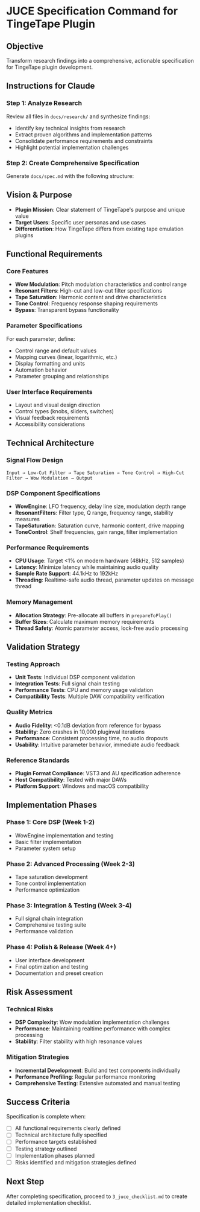 # JUCE Specification Command for TingeTape Plugin

## Objective
Transform research findings into a comprehensive, actionable specification for TingeTape plugin development.

## Instructions for Claude

### Step 1: Analyze Research
Review all files in `docs/research/` and synthesize findings:
- Identify key technical insights from research
- Extract proven algorithms and implementation patterns
- Consolidate performance requirements and constraints
- Highlight potential implementation challenges

### Step 2: Create Comprehensive Specification
Generate `docs/spec.md` with the following structure:

## Vision & Purpose
- **Plugin Mission**: Clear statement of TingeTape's purpose and unique value
- **Target Users**: Specific user personas and use cases
- **Differentiation**: How TingeTape differs from existing tape emulation plugins

## Functional Requirements

### Core Features
- **Wow Modulation**: Pitch modulation characteristics and control range
- **Resonant Filters**: High-cut and low-cut filter specifications
- **Tape Saturation**: Harmonic content and drive characteristics
- **Tone Control**: Frequency response shaping requirements
- **Bypass**: Transparent bypass functionality

### Parameter Specifications
For each parameter, define:
- Control range and default values
- Mapping curves (linear, logarithmic, etc.)
- Display formatting and units
- Automation behavior
- Parameter grouping and relationships

### User Interface Requirements
- Layout and visual design direction
- Control types (knobs, sliders, switches)
- Visual feedback requirements
- Accessibility considerations

## Technical Architecture

### Signal Flow Design
```
Input → Low-Cut Filter → Tape Saturation → Tone Control → High-Cut Filter → Wow Modulation → Output
```

### DSP Component Specifications
- **WowEngine**: LFO frequency, delay line size, modulation depth range
- **ResonantFilters**: Filter type, Q range, frequency range, stability measures
- **TapeSaturation**: Saturation curve, harmonic content, drive mapping
- **ToneControl**: Shelf frequencies, gain range, filter implementation

### Performance Requirements
- **CPU Usage**: Target <1% on modern hardware (48kHz, 512 samples)
- **Latency**: Minimize latency while maintaining audio quality
- **Sample Rate Support**: 44.1kHz to 192kHz
- **Threading**: Realtime-safe audio thread, parameter updates on message thread

### Memory Management
- **Allocation Strategy**: Pre-allocate all buffers in `prepareToPlay()`
- **Buffer Sizes**: Calculate maximum memory requirements
- **Thread Safety**: Atomic parameter access, lock-free audio processing

## Validation Strategy

### Testing Approach
- **Unit Tests**: Individual DSP component validation
- **Integration Tests**: Full signal chain testing
- **Performance Tests**: CPU and memory usage validation
- **Compatibility Tests**: Multiple DAW compatibility verification

### Quality Metrics
- **Audio Fidelity**: <0.1dB deviation from reference for bypass
- **Stability**: Zero crashes in 10,000 pluginval iterations
- **Performance**: Consistent processing time, no audio dropouts
- **Usability**: Intuitive parameter behavior, immediate audio feedback

### Reference Standards
- **Plugin Format Compliance**: VST3 and AU specification adherence
- **Host Compatibility**: Tested with major DAWs
- **Platform Support**: Windows and macOS compatibility

## Implementation Phases

### Phase 1: Core DSP (Week 1-2)
- WowEngine implementation and testing
- Basic filter implementation
- Parameter system setup

### Phase 2: Advanced Processing (Week 2-3)
- Tape saturation development
- Tone control implementation
- Performance optimization

### Phase 3: Integration & Testing (Week 3-4)
- Full signal chain integration
- Comprehensive testing suite
- Performance validation

### Phase 4: Polish & Release (Week 4+)
- User interface development
- Final optimization and testing
- Documentation and preset creation

## Risk Assessment

### Technical Risks
- **DSP Complexity**: Wow modulation implementation challenges
- **Performance**: Maintaining realtime performance with complex processing
- **Stability**: Filter stability with high resonance values

### Mitigation Strategies
- **Incremental Development**: Build and test components individually
- **Performance Profiling**: Regular performance monitoring
- **Comprehensive Testing**: Extensive automated and manual testing

## Success Criteria
Specification is complete when:
- [ ] All functional requirements clearly defined
- [ ] Technical architecture fully specified
- [ ] Performance targets established
- [ ] Testing strategy outlined
- [ ] Implementation phases planned
- [ ] Risks identified and mitigation strategies defined

## Next Step
After completing specification, proceed to `3_juce_checklist.md` to create detailed implementation checklist.